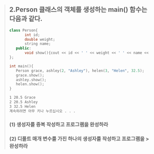 > ## 2.Person 클래스의 객체를 생성하는 main() 함수는 다음과 같다.
>```C++
>class Person{
>        int id;
>        double weight;
>        string name;
>    public:
>        void show(){cout << id << ' ' << weight << ' ' << name << >endl;}
>};
>
>int main(){
>    Person grace, ashley(2, "Ashley"), helen(3, "Helen", 32.5);
>    grace.show();
>    ashley.show();
>    helen.show();
>}
>```
>```bash
>1 20.5 Grace
>2 20.5 Ashley
>3 32.5 Helen
>계속하려면 아무 키나 누르십시오 . . . 
>```
>### (1) 생성자를 중복 작성하고 프로그램을 완성하라
>### (2) 디폴트 매개 변수를 가진 하나의 생성자를 작성하고 프로그램을 >완성하라


